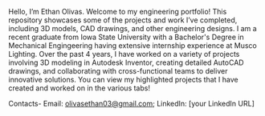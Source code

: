 Hello, I’m Ethan Olivas.
Welcome to my engineering portfolio! This repository showcases some of the projects and work I’ve completed, including 3D models, CAD drawings, and other engineering designs.
I am a recent graduate from Iowa State University with a Bachelor's Degree in Mechanical Engingeering having extensive internship experience at Musco Lighting. Over the past 4 years, I have worked on a variety of projects involving 3D modeling in Autodesk Inventor, creating detailed AutoCAD drawings, and collaborating with cross-functional teams to deliver innovative solutions.
You can view my highlighted projects that I have created and worked on in the various tabs!

Contacts-
Email: olivasethan03@gmail.com;
LinkedIn: [your LinkedIn URL]
